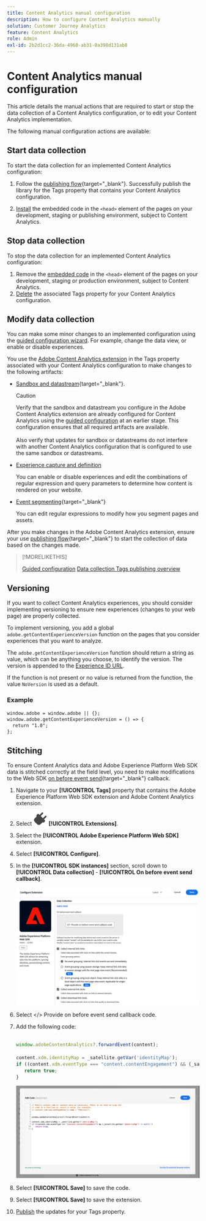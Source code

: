 ```yaml
---
title: Content Analytics manual configuration
description: How to configure Content Analytics manually
solution: Customer Journey Analytics
feature: Content Analytics
role: Admin
exl-id: 2b2d1cc2-36da-4960-ab31-0a398d131ab8
---
```

# Content Analytics manual configuration

This article details the manual actions that are required to start or stop the data collection of a Content Analytics configuration, or to edit your Content Analytics implementation.

The following manual configuration actions are available:

## Start data collection

To start the data collection for an implemented Content Analytics configuration:

1. Follow the [publishing flow](https://experienceleague.adobe.com/en/docs/experience-platform/tags/publish/overview){target="_blank"}. Successfully publish the library for the Tags property that contains your Content Analytics configuration.

1. [Install](https://experienceleague.adobe.com/en/docs/experience-platform/tags/publish/environments/environments#installation) the embedded code in the `<head>` element of the pages on your development, staging or publishing environment, subject to Content Analytics.


## Stop data collection

To stop the data collection for an implemented Content Analytics configuration:

1. Remove the [embedded code](https://experienceleague.adobe.com/en/docs/experience-platform/tags/publish/environments/environments) in the `<head>` element of the pages on your development, staging or production environment, subject to Content Analytics.
1. [Delete](https://experienceleague.adobe.com/en/docs/experience-platform/tags/publish/overview) the associated Tags property for your Content Analytics configuration.



## Modify data collection

You can make some minor changes to an implemented configuration using the [guided configuration wizard](guided.md). For example, change the data view, or enable or disable experiences. 

You use the [Adobe Content Analytics extension](https://experienceleague.adobe.com/en/docs/experience-platform/tags/extensions/client/content-analytics/overview) in the Tags property associated with your Content Analytics configuration to make changes to the following artifacts:

* [Sandbox and datastream](https://experienceleague.adobe.com/en/docs/experience-platform/tags/extensions/client/content-analytics/overview#configure-datastreams){target="_blank"}. 

  >[!CAUTION]
  >
  >Verify that the sandbox and datastream you configure in the Adobe Content Analytics extension are already configured for Content Analytics using the [guided configuration](guided.md) at an earlier stage. This configuration ensures that all required artifacts are available.<br/><br/>Also verify that updates for sandbox or datastreams do not interfere with another Content Analytics configuration that is configured to use the same sandbox or datastreams.
  >

* [Experience capture and definition](https://experienceleague.adobe.com/en/docs/experience-platform/tags/extensions/client/content-analytics/overview?lang=en#configure-experience-capture-and-definition)

  You can enable or disable experiences and edit the combinations of regular expression and query parameters to determine how content is rendered on your website.

* [Event segmenting](https://experienceleague.adobe.com/en/docs/experience-platform/tags/extensions/client/content-analytics/overview#configure-event-segmenting){target="_blank"}

  You can edit regular expressions to modify how you segment pages and assets.


After you make changes in the Adobe Content Analytics extension, ensure your use [publishing flow](https://experienceleague.adobe.com/en/docs/experience-platform/tags/publish/overview){target="_blank"} to start the collection of data based on the changes made. 



>[!MORELIKETHIS]
>
>[Guided configuration](guided.md)
>[Data collection Tags publishing overview](https://experienceleague.adobe.com/en/docs/experience-platform/tags/publish/overview)
>


## Versioning

If you want to collect Content Analytics experiences, you should consider implementing versioning to ensure new experiences (changes to your web page) are properly collected. 

To implement versioning, you add a global `adobe.getContentExperienceVersion` function on the pages that you consider experiences that you want to analyze.

The `adobe.getContentExperienceVersion` function should return a string as value, which can be anything you choose, to identify the version. The version is appended to the [Experience ID URL](/help/content-analytics/report/components.md#experience-metadata). 

If the function is not present or no value is returned from the function, the value `NoVersion` is used as a default.

### Example

```
window.adobe = window.adobe || {};
window.adobe.getContentExperienceVersion = () => {
  return "1.0";
};
```

## Stitching

To ensure Content Analytics data and Adobe Experience Platform Web SDK data is stitched correctly at the field level, you need to make modifications to the Web SDK [on before event send](https://experienceleague.adobe.com/en/docs/experience-platform/web-sdk/commands/configure/onbeforeeventsend){target="_blank"} callback.

1. Navigate to your **[!UICONTROL Tags]** property that contains the Adobe Experience Platform Web SDK extension and Adobe Content Analytics extension.
1. Select ![Plug](/help/assets/icons/Plug.svg) **[!UICONTROL Extensions]**.
1. Select the **[!UICONTROL Adobe Experience Platform Web SDK]** extension.
1. Select **[!UICONTROL Configure]**.
1. In the **[!UICONTROL SDK instances]** section, scroll down to **[!UICONTROL Data collection]** - **[!UICONTROL On before event send callback]**.

   ![On before event send callback](/help/content-analytics/assets/onbeforeeventsendcallback.png)

1. Select </> Provide on before event send callback code.
1. Add the following code:

   ```javascript

   window.adobeContentAnalytics?.forwardEvent(content);

   content.xdm.identityMap = _satellite.getVar('identityMap');
   if ((content.xdm.eventType === "content.contentEngagement") && (_satellite.getVar('identityMap') != null)) {
      return true;
   }

   ```

   ![On before event send callback](/help/content-analytics/assets/onbeforeeventsendcallbackcode.png)

1. Select **[!UICONTROL Save]** to save the code.
1. Select **[!UICONTROL Save]** to save the extension.
1. [Publish](https://experienceleague.adobe.com/en/docs/experience-platform/tags/publish/overview) the updates for your Tags property.



   
  